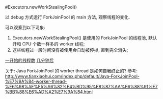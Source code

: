 #Executors.newWorkStealingPool()

以 debug 方式运行 ForkJoinPool 的 main 方法, 观察线程的变化. 

可以观察到以下现象:
1. Executors.newWorkStealingPool() 是使用的 ForkJoinPool 的线程池, 默认开和 CPU 个数一样多的 worker 线程;
2. 这些线程过一段时间没有被使用会自动被停掉, 直到完全消失;

[一开始的线程数](beg.png)
[几分钟后](fewSecs.png)

关于: Java ForkJoinPool 的 worker thread 是如何自我终止的? 
参考: http://www.tianxiaohui.com/index.php/default/Java-ForkJoinPool-%E7%9A%84-worker-thread-%E6%98%AF%E5%A6%82%E4%BD%95%E8%87%AA%E6%88%91%E7%BB%88%E6%AD%A2%E7%9A%84.html